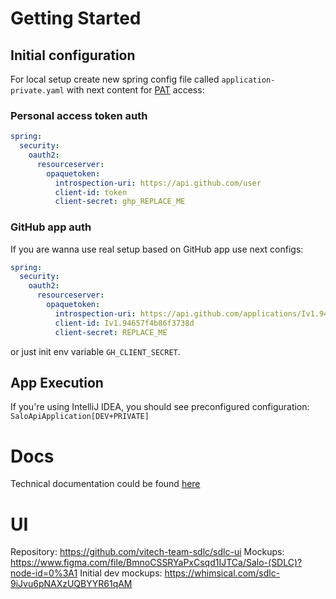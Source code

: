 # Getting Started

## Initial configuration

For local setup create new spring config file called  `application-private.yaml` with next content for [PAT](https://docs.github.com/en/authentication/keeping-your-account-and-data-secure/creating-a-personal-access-token) access:

### Personal access token auth
```yaml
spring:
  security:
    oauth2:
      resourceserver:
        opaquetoken:
          introspection-uri: https://api.github.com/user
          client-id: token
          client-secret: ghp_REPLACE_ME
```

### GitHub app auth
If you are wanna use real setup based on GitHub app use next configs:

```yaml
spring:
  security:
    oauth2:
      resourceserver:
        opaquetoken:
          introspection-uri: https://api.github.com/applications/Iv1.94657f4b86f3738d/token
          client-id: Iv1.94657f4b86f3738d
          client-secret: REPLACE_ME
```

or just init env variable `GH_CLIENT_SECRET`.

## App Execution
If you're using IntelliJ IDEA, you should see preconfigured configuration: `SaloApiApplication[DEV+PRIVATE]` 

# Docs
Technical documentation could be found [here](docs/docs.md)

# UI 
Repository: https://github.com/vitech-team-sdlc/sdlc-ui
Mockups: https://www.figma.com/file/BmnoCSSRYaPxCsqd1IJTCa/Salo-(SDLC)?node-id=0%3A1
Initial dev mockups: https://whimsical.com/sdlc-9iJvu6pNAXzUQBYYR61qAM
